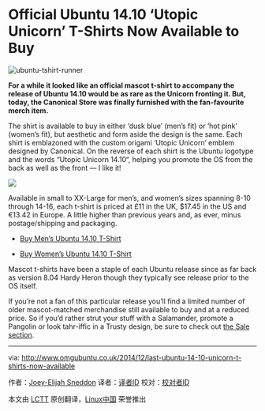 Official Ubuntu 14.10 ‘Utopic Unicorn’ T-Shirts Now Available to Buy
================================================================================
![ubuntu-tshirt-runner](http://www.omgubuntu.co.uk/wp-content/uploads/2014/12/ubuntu-tshirt-runner.jpg)

**For a while it looked like an official mascot t-shirt to accompany the release of Ubuntu 14.10 would be as rare as the Unicorn fronting it. But, today, the Canonical Store was finally furnished with the fan-favourite merch item.**

The shirt is available to buy in either ‘dusk blue’ (men’s fit) or ‘hot pink’ (women’s fit), but aesthetic and form aside the design is the same. Each shirt is emblazoned with the custom origami ‘Utopic Unicorn’ emblem designed by Canonical. On the reverse of each shirt is the Ubuntu logotype and the words “Utopic Unicorn 14.10“, helping you promote the OS from the back as well as the front — I like it!

![](http://www.omgubuntu.co.uk/wp-content/uploads/2014/12/unicorn-t-shirt.jpg)

Available in small to XX-Large for men’s, and women’s sizes spanning 8-10 through 14-16, each t-shirt is priced at £11 in the UK, $17.45 in the US and €13.42 in Europe. A little higher than previous years and, as ever, minus postage/shipping and packaging.

- [Buy Men’s Ubuntu 14.10 T-Shirt][1]

- [Buy Women’s Ubuntu 14.10 T-Shirt][2]

Mascot t-shirts have been a staple of each Ubuntu release since as far back as version 8.04 Hardy Heron though they typically see release prior to the OS itself.

If you’re not a fan of this particular release you’ll find a limited number of older mascot-matched merchandise still available to buy and at a reduced price. So if you’d rather strut your stuff with a Salamander, promote a Pangolin or look tahr-iffic in a Trusty design, be sure to check out [the Sale section][3].

--------------------------------------------------------------------------------

via: http://www.omgubuntu.co.uk/2014/12/last-ubuntu-14-10-unicorn-t-shirts-now-available

作者：[Joey-Elijah Sneddon][a]
译者：[译者ID](https://github.com/译者ID)
校对：[校对者ID](https://github.com/校对者ID)

本文由 [LCTT](https://github.com/LCTT/TranslateProject) 原创翻译，[Linux中国](http://linux.cn/) 荣誉推出

[a]:https://plus.google.com/117485690627814051450/?rel=author
[1]:http://shop.canonical.com/product_info.php?products_id=1153
[2]:http://shop.canonical.com/product_info.php?products_id=1159
[3]:http://shop.canonical.com/index.php?cPath=29